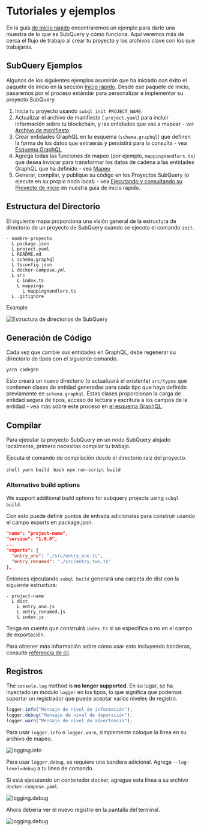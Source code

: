 # Tutoriales y ejemplos

En la guía [de inicio rápido](/quickstart/quickstart-polkadot.md) encontraremos un ejemplo para darle una muestra de lo que es SubQuery y cómo funciona. Aquí veremos más de cerca el flujo de trabajo al crear tu proyecto y los archivos clave con los que trabajarás.

## SubQuery Ejemplos

Algunos de los siguientes ejemplos asumirán que ha iniciado con éxito el paquete de inicio en la sección [Inicio rápido](../quickstart/quickstart-polkadot.md). Desde ese paquete de inicio, pasaremos por el proceso estándar para personalizar e implementar su proyecto SubQuery.

1. Inicia tu proyecto usando `subql init PROJECT_NAME`.
2. Actualizar el archivo de manifiesto ( `project.yaml`) para incluir información sobre tu blockchain, y las entidades que vas a mapear - ver [Archivo de manifiesto](./manifest.md)
3. Crear entidades GraphQL en tu esquema (`schema.graphql`) que definen la forma de los datos que extraerás y persistirá para la consulta - vea [Esquema GraphQL](./graphql.md)
4. Agrega todas las funciones de mapeo (por ejemplo, `mappingHandlers.ts`) que desea invocar para transformar los datos de cadena a las entidades GraphQL que ha definido - vea [Mapeo](./mapping/polkadot.md)
5. Generar, compilar, y publique su código en los Proyectos SubQuery (o ejecute en su propio nodo local) - vea [Ejecutando y consultando su Proyecto de inicio](./quickstart-polkadot.md#running-and-querying-your-starter-project) en nuestra guía de inicio rápido.

## Estructura del Directorio

El siguiente mapa proporciona una visión general de la estructura de directorio de un proyecto de SubQuery cuando se ejecuta el comando `init`.

```
- nombre-proyecto
  L package.json
  L project.yaml
  L README.md
  L schema.graphql
  L tsconfig.json
  L docker-compose.yml
  L src
    L index.ts
    L mappings
      L mappingHandlers.ts
  L .gitignore
```

Example

![Estructura de directorios de SubQuery](/assets/img/subQuery_directory_stucture.png)

## Generación de Código

Cada vez que cambie sus entidades en GraphQL, debe regenerar su directorio de tipos con el siguiente comando.

```
yarn codegen
```

Esto creará un nuevo directorio (o actualizará el existente) `src/types` que contienen clases de entidad generadas para cada tipo que haya definido previamente en `schema.graphql`. Estas clases proporcionan la carga de entidad segura de tipos, acceso de lectura y escritura a los campos de la entidad - vea más sobre este proceso en [el esquema GraphQL](./graphql.md).

## Compilar

Para ejecutar tu proyecto SubQuery en un nodo SubQuery alojado localmente, primero necesitas compilar tu trabajo.

Ejecuta el comando de compilación desde el directorio raíz del proyecto.

<CodeGroup> <CodeGroupItem title="YARN" active> `shell yarn build ` </CodeGroupItem>
<CodeGroupItem title="NPM"> `bash npm run-script build ` </CodeGroupItem> </CodeGroup>

### Alternative build options

We support additional build options for subquery projects using `subql build`.

Con esto puede definir puntos de entrada adicionales para construir usando el campo exports en package.json.

```json
"name": "project-name",
"version": "1.0.0",
...
"exports": {
  "entry_one": "./src/entry_one.ts",
  "entry_renamed": "./src/entry_two.ts"
},
```

Entonces ejecutando `subql build` generará una carpeta de dist con la siguiente estructura:

```
- project-name
  L dist
    L entry_one.js
    L entry_renamed.js
    L index.js
```

Tenga en cuenta que construirá `index.ts` si se especifica o no en el campo de exportación.

Para obtener más información sobre cómo usar esto incluyendo banderas, consulte [referencia de cli](https://doc.subquery.network/run_publish/references/#build).

## Registros

The `console.log` method is **no longer supported**. En su lugar, se ha inyectado un módulo `logger` en los tipos, lo que significa que podemos soportar un registrador que puede aceptar varios niveles de registro.

```typescript
logger.info("Mensaje de nivel de información");
logger.debug("Mensaje de nivel de depuración");
logger.warn("Mensaje de nivel de advertencia");
```

Para usar `logger.info` o `logger.warn`, simplemente coloque la línea en su archivo de mapeo.

![logging.info](/assets/img/logging_info.png)

Para usar `logger.debug`, se requiere una bandera adicional. Agrega `--log-level=debug` a tu línea de comando.

Si está ejecutando un contenedor docker, agregue esta línea a su archivo `docker-compose.yaml`.

![logging.debug](/assets/img/logging_debug.png)

Ahora debería ver el nuevo registro en la pantalla del terminal.

![logging.debug](/assets/img/subquery_logging.png)
